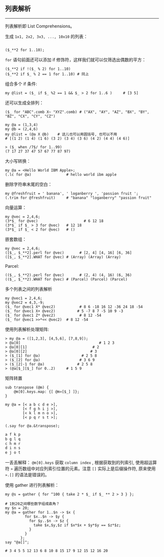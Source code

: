 ## 列表解析
---

列表解析即 List Comprehensions。

生成 `1x1, 2x2, 3x3, ..., 10x10` 的列表：

```perl6

($_**2 for 1..10);

```

`for` 语句前面还可以添加 if 修饰符，这样我们就可以仅筛选出偶数的平方：

``` perl6
($_**2 if !($_ % 2) for 1..10)
($_**2 if $_ % 2 == 1 for 1..10) # 同上
```

组合多个 if 条件:

```perl6
my @list = ($_ if $_ %2 == 1 && $_ > 2 for 1..6 )     # [3 5]   
```

还可以生成全排列：

``` perl6
($_ for "ABC".comb X~ "XYZ".comb) # ("AX", "AY", "AZ", "BX", "BY", "BZ", "CX", "CY", "CZ")

my @a = (1,3,4)                                                                       
my @b = (2,4,6)                                                                     
my @list = (@a X @b)    # 这儿也可以用圆括号, 也可以不用                                                      
# [(1 2) (1 4) (1 6) (3 2) (3 4) (3 6) (4 2) (4 4) (4 6)] 
```

```perl6
> ($_ when /7$/ for 1..99)
(7 17 27 37 47 57 67 77 87 97)
```

大小写转换：

``` perl6
my @a = <Hello World IBM Apple>;
(.lc for @a)                # hello world ibm apple
```

删除字符串末尾的空白：

``` perl6
my @freshfruit = ' banana', ' loganberry ', 'passion fruit ';
(.trim for @freshfruit)     # "banana" "loganberry" "passion fruit"
```

向量运算：

``` perl6
my @vec = 2,4,6;
(3*$_ for @vec)                     # 6 12 18
(3*$_ if $_ > 3 for @vec)   # 12 18
(3*$_ if $_ < 2 for @vec)   # ()
```

嵌套数组：

``` perl6
my @vec = 2,4,6;
([$_, $_**2].perl for @vec)       # [2, 4] [4, 16] [6, 36]
([$_, $_**2].WHAT for @vec) # (Array) (Array) (Array)
```

Parcel:

``` perl6
(($_, $_**2).perl for @vec)       # (2, 4) (4, 16) (6, 36)
(($_, $_**2).WHAT for @vec) # (Parcel) (Parcel) (Parcel)
```

多个列表之间的列表解析

``` perl6
my @vec1 = 2,4,6;
my @vec2 = 4,3,-9;
($_ for @vec1 X* @vec2)           # 8 6 -18 16 12 -36 24 18 -54
($_ for @vec1 X+ @vec2)          # 5 -7 8 7 -5 10 9 -3
($_ for @vec1 Z* @vec2)           # 8 12 -54
($_ for @vec1 >>*<< @vec2)  # 8 12 -54
```

使用列表解析处理矩阵:

``` perl6
> my @a = ([1,2,3], [4,5,6], [7,8,9]);
> @a[0]                                    # 1 2 3
> @a[0][1]                              # 2
> @a[0][2]                             # 3
> ($_[1] for @a)                   # 2 5 8
> ($_[2] for @a)                  # 3 6 9
> ($_[2]-1 for @a)               # 2 5 8
> (@a[$_][$_] for 0..2)     # 1 5 9
```

矩阵转置

``` perl6
sub transpose (@m) {
    @m[0].keys.map: {[ @m»[$_] ]};
}

my @a = [< a b c d e >],
        [< f g h i j >],
        [< k l m n o >],
        [< p q r s t >];

(.say for @a.&transpose);
```

``` perl
a f k p
b g l q
c h m r
d i n s
e j o t
```

一丢丢解释： `@m[0].keys` 获取 `column index` , 根据获取到的列索引, 使用超运算符 `»` 遍历数组中对应列索引位置的元素。注意 `[]` 实际上是后缀操作符, 原来使用 `».[]` 的语法是错误的。

使用 gather 进行列表解析：

``` perl6
my @s = gather { for ^100 { take 2 * $_ if $_ ** 2 > 3 } };
```

``` perl6
# 1到20之间哪些数字组成直角？
my $n = 20;
my @a = gather for 1..$n -> $x {
         for $x..$n -> $y {
           for $y..$n -> $z {
             take $x,$y,$z if $x*$x + $y*$y == $z*$z;
           }
         }
       };
say "@a[]";

# 3 4 5 5 12 13 6 8 10 8 15 17 9 12 15 12 16 20       
```
